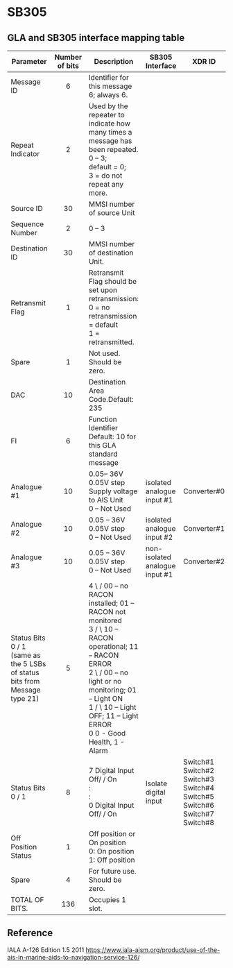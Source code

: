 # SB305

## GLA and SB305 interface mapping table

| Parameter | Number of bits | Description | SB305 Interface| XDR ID |
| -- | :--: |-- | -- | -- |
| Message ID | 6 | Identifier for this message 6; always 6.|  |
| Repeat Indicator | 2 | Used by the repeater to indicate how many times a message has been repeated.<br/>0 – 3;<br/>default = 0;<br/>3 = do not repeat any more. |  |
| Source ID | 30 | MMSI number of source Unit|  |
| Sequence Number | 2 | 0 – 3 |  |
| Destination ID | 30 | MMSI number of destination Unit.|  |
| Retransmit Flag | 1 | Retransmit Flag should be set upon retransmission:<br/>0 = no retransmission = default<br/>1 = retransmitted.|  |
| Spare | 1 | Not used. Should be zero.| |
| DAC | 10 | Destination Area Code.Default: 235 |  |
| FI | 6 | Function Identifier Default: 10 for this GLA standard message|  |
| Analogue #1| 10 | 0.05– 36V 0.05V step Supply voltage to AIS Unit<br/>0 – Not Used| isolated analogue input #1 | Converter#0 |
| Analogue #2| 10 | 0.05 – 36V 0.05V step<br/>0 – Not Used | isolated analogue input #2 | Converter#1 |
| Analogue #3| 10 | 0.05 – 36V 0.05V step<br/>0 – Not Used| non-isolated analogue input #1 | Converter#2 |
| Status Bits 0 / 1<br/>(same as the 5 LSBs of status bits from Message type 21)| 5 | 4 \ / 00 – no RACON installed; 01 – RACON not monitored<br/>3 / \ 10 – RACON operational; 11 – RACON ERROR<br/>2 \ / 00 – no light or no monitoring; 01 – Light ON<br/>1 / \ 10 – Light OFF; 11 – Light ERROR<br/>0 0 - Good Health, 1 - Alarm| | 
| Status Bits 0 / 1 | 8 |7 Digital Input Off/ / On<br/>:<br/>:<br/>0 Digital Input Off/ / On| Isolate digital input| Switch#1<br/>Switch#2<br/>Switch#3<br/>Switch#4<br/>Switch#5<br/>Switch#6<br/>Switch#7<br/>Switch#8<br/>  |
| Off Position Status | 1 | Off position or On position<br/>0: On position<br/>1: Off position ||
| Spare | 4 | For future use. Should be zero.| |
| TOTAL OF BITS. | 136 | Occupies 1 slot.| |

## Reference

IALA A-126 Edition 1.5 2011
https://www.iala-aism.org/product/use-of-the-ais-in-marine-aids-to-navigation-service-126/
